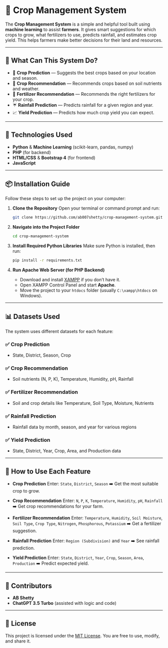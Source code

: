 # 🌾 Crop Management System

The **Crop Management System** is a simple and helpful tool built using **machine learning** to assist **farmers**. It gives smart suggestions for which crops to grow, what fertilizers to use, predicts rainfall, and estimates crop yield. This helps farmers make better decisions for their land and resources.

---

## 🚀 What Can This System Do?

* 🌱 **Crop Prediction** — Suggests the best crops based on your location and season.
* 🌾 **Crop Recommendation** — Recommends crops based on soil nutrients and weather.
* 💊 **Fertilizer Recommendation** — Recommends the right fertilizers for your crop.
* ☔ **Rainfall Prediction** — Predicts rainfall for a given region and year.
* 📈 **Yield Prediction** — Predicts how much crop yield you can expect.

---

## 🧰 Technologies Used

* **Python** & **Machine Learning** (scikit-learn, pandas, numpy)
* **PHP** (for backend)
* **HTML/CSS** & **Bootstrap 4** (for frontend)
* **JavaScript**

---

## 📦 Installation Guide

Follow these steps to set up the project on your computer:

1. **Clone the Repository**
   Open your terminal or command prompt and run:

   ```bash
   git clone https://github.com/ab007shetty/crop-management-system.git
   ```

2. **Navigate into the Project Folder**

   ```bash
   cd crop-management-system
   ```

3. **Install Required Python Libraries**
   Make sure Python is installed, then run:

   ```bash
   pip install -r requirements.txt
   ```

4. **Run Apache Web Server (for PHP Backend)**

   * Download and install [XAMPP](https://www.apachefriends.org/index.html) if you don’t have it.
   * Open XAMPP Control Panel and start **Apache**.
   * Move the project to your `htdocs` folder (usually `C:\xampp\htdocs` on Windows).

---

## 📊 Datasets Used

The system uses different datasets for each feature:

### ✅ Crop Prediction

* State, District, Season, Crop

### ✅ Crop Recommendation

* Soil nutrients (N, P, K), Temperature, Humidity, pH, Rainfall

### ✅ Fertilizer Recommendation

* Soil and crop details like Temperature, Soil Type, Moisture, Nutrients

### ✅ Rainfall Prediction

* Rainfall data by month, season, and year for various regions

### ✅ Yield Prediction

* State, District, Year, Crop, Area, and Production data

---

## 🧪 How to Use Each Feature

* **Crop Prediction**
  Enter: `State`, `District`, `Season`
  ➡️ Get the most suitable crop to grow.

* **Crop Recommendation**
  Enter: `N`, `P`, `K`, `Temperature`, `Humidity`, `pH`, `Rainfall`
  ➡️ Get crop recommendations for your farm.

* **Fertilizer Recommendation**
  Enter: `Temperature`, `Humidity`, `Soil Moisture`, `Soil Type`, `Crop Type`, `Nitrogen`, `Phosphorous`, `Potassium`
  ➡️ Get a fertilizer suggestion.

* **Rainfall Prediction**
  Enter: `Region (Subdivision)` and `Year`
  ➡️ See rainfall prediction.

* **Yield Prediction**
  Enter: `State`, `District`, `Year`, `Crop`, `Season`, `Area`, `Production`
  ➡️ Predict expected yield.

---

## 👥 Contributors

* **AB Shetty**
* **ChatGPT 3.5 Turbo** (assisted with logic and code)

---

## 📄 License

This project is licensed under the [MIT License](https://opensource.org/licenses/MIT).
You are free to use, modify, and share it.
